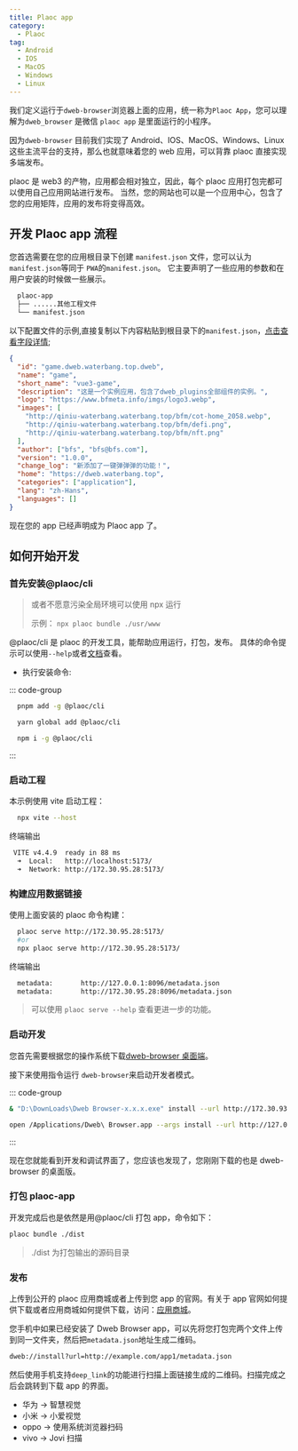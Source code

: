 ```yaml
---
title: Plaoc app
category:
  - Plaoc
tag:
  - Android
  - IOS
  - MacOS
  - Windows
  - Linux
---
```


我们定义运行于`dweb-browser`浏览器上面的应用，统一称为`Plaoc App`，您可以理解为`dweb_browser` 是微信 `plaoc app` 是里面运行的小程序。

因为`dweb-browser` 目前我们实现了 Android、IOS、MacOS、Windows、Linux 这些主流平台的支持，那么也就意味着您的 web 应用，可以背靠 plaoc 直接实现多端发布。

plaoc 是 web3 的产物，应用都会相对独立，因此，每个 plaoc 应用打包完都可以使用自己应用网站进行发布。
当然，您的网站也可以是一个应用中心，包含了您的应用矩阵，应用的发布将变得高效。

## 开发 Plaoc app 流程

您首选需要在您的应用根目录下创建 `manifest.json` 文件，您可以认为`manifest.json`等同于 `PWA`的`manifest.json`。
它主要声明了一些应用的参数和在用户安装的时候做一些展示。

```bash
  plaoc-app
  ├── ......其他工程文件
  └── manifest.json
```

以下配置文件的示例,直接复制以下内容粘贴到根目录下的`manifest.json`，[点击查看字段详情](../plugins/interface/metadata-template);

```json
{
  "id": "game.dweb.waterbang.top.dweb",
  "name": "game",
  "short_name": "vue3-game",
  "description": "这是一个实例应用，包含了dweb_plugins全部组件的实例。",
  "logo": "https://www.bfmeta.info/imgs/logo3.webp",
  "images": [
    "http://qiniu-waterbang.waterbang.top/bfm/cot-home_2058.webp",
    "http://qiniu-waterbang.waterbang.top/bfm/defi.png",
    "http://qiniu-waterbang.waterbang.top/bfm/nft.png"
  ],
  "author": ["bfs", "bfs@bfs.com"],
  "version": "1.0.0",
  "change_log": "新添加了一键弹弹弹的功能！",
  "home": "https://dweb.waterbang.top",
  "categories": ["application"],
  "lang": "zh-Hans",
  "languages": []
}
```

现在您的 app 已经声明成为 Plaoc app 了。

## 如何开始开发

### 首先安装@plaoc/cli

> 或者不愿意污染全局环境可以使用 npx 运行
>
> 示例： `npx plaoc bundle ./usr/www`

@plaoc/cli 是 plaoc 的开发工具，能帮助应用运行，打包，发布。
具体的命令提示可以使用`--help`或者[文档](./cli.md)查看。

- 执行安装命令:

::: code-group
```bash [PNPM]
  pnpm add -g @plaoc/cli
```

```bash [YARN]
  yarn global add @plaoc/cli
```

```bash [NPM]
  npm i -g @plaoc/cli
```

:::

### 启动工程

本示例使用 vite 启动工程：

```bash
  npx vite --host
```

终端输出

```bash
 VITE v4.4.9  ready in 88 ms
  ➜  Local:   http://localhost:5173/
  ➜  Network: http://172.30.95.28:5173/
```

### 构建应用数据链接

使用上面安装的 plaoc 命令构建：

```bash
  plaoc serve http://172.30.95.28:5173/
  #or
  npx plaoc serve http://172.30.95.28:5173/
```

终端输出

```bash
  metadata:       http://127.0.0.1:8096/metadata.json
  metadata:       http://172.30.95.28:8096/metadata.json
```

> 可以使用 `plaoc serve --help` 查看更进一步的功能。

### 启动开发

您首先需要根据您的操作系统下载[dweb-browser 桌面端](https://github.com/BioforestChain/dweb_browser/releases)。

接下来使用指令运行 `dweb-browser`来启动开发者模式。

::: code-group

```bash [Windows]
& "D:\DownLoads\Dweb Browser-x.x.x.exe" install --url http://172.30.93.43:8096/metadata.json
```

```bash [MacOS]
open /Applications/Dweb\ Browser.app --args install --url http://127.0.0.1:8096/metadata.json
```

:::

现在您就能看到开发和调试界面了，您应该也发现了，您刚刚下载的也是 dweb-browser 的桌面版。

### 打包 plaoc-app

开发完成后也是依然是用@plaoc/cli 打包 app，命令如下：

```bash
plaoc bundle ./dist
```

> ./dist 为打包输出的源码目录

### 发布

上传到公开的 plaoc 应用商城或者上传到您 app 的官网。有关于 app 官网如何提供下载或者应用商城如何提供下载，访问：[应用商城](./app-store.md)。

您手机中如果已经安装了 Dweb Browser app，可以先将您打包完两个文件上传到同一文件夹，然后把`metadata.json`地址生成二维码。

```bash
dweb://install?url=http://example.com/app1/metadata.json
```

然后使用手机支持`deep_link`的功能进行扫描上面链接生成的二维码。扫描完成之后会跳转到下载 app 的界面。

- 华为 -> 智慧视觉
- 小米 -> 小爱视觉
- oppo -> 使用系统浏览器扫码
- vivo -> Jovi 扫描
